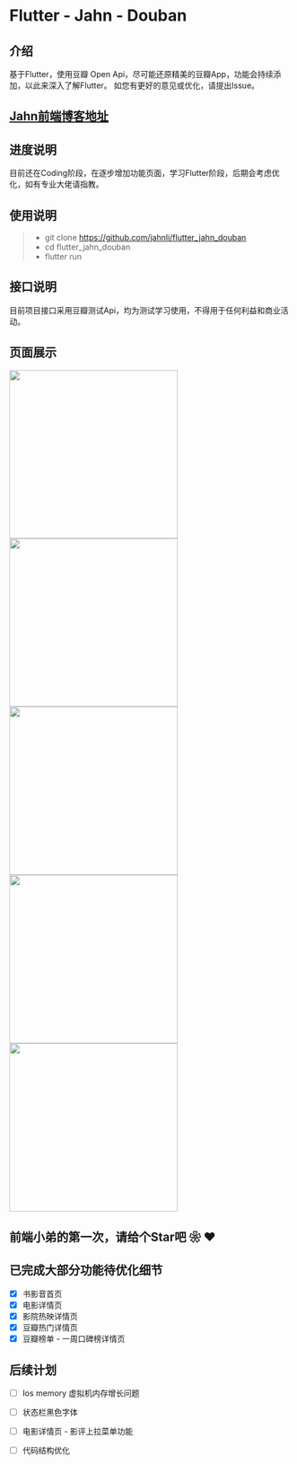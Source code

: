 # Flutter - Jahn - Douban

## 介绍
基于Flutter，使用豆瓣 Open Api，尽可能还原精美的豆瓣App，功能会持续添加，以此来深入了解Flutter。
如您有更好的意见或优化，请提出Issue。

## [Jahn前端博客地址](http://www.jahnli.cn)

## 进度说明
目前还在Coding阶段，在逐步增加功能页面，学习Flutter阶段，后期会考虑优化，如有专业大佬请指教。

## 使用说明

> * git clone https://github.com/jahnli/flutter_jahn_douban
> * cd flutter_jahn_douban
> * flutter run

## 接口说明
目前项目接口采用豆瓣测试Api，均为测试学习使用，不得用于任何利益和商业活动。

## 页面展示
<img src='http://cdn.jahnli.cn/flutter_douban/movie.gif?imageslim' width='300px'></img>   <img src='http://cdn.jahnli.cn/flutter_douban/movie_detail.gif?imageslim' width='300px'></img>   <img src='http://cdn.jahnli.cn/flutter_douban/movie_hot_detail.gif?imageslim' width='300px'></img><img src='http://cdn.jahnli.cn/flutter_douban/movie_show_detail.gif?imageslim' width='300px'></img><img src='http://cdn.jahnli.cn/flutter_douban/movie_top_week_praise.gif?imageslim' width='300px'></img>


## 前端小弟的第一次，请给个Star吧 ❀  ❤

##  已完成大部分功能待优化细节
- [x] 书影音首页
- [x] 电影详情页
- [x] 影院热映详情页
- [x] 豆瓣热门详情页
- [x] 豆瓣榜单 - 一周口碑榜详情页

##  后续计划
- [ ] Ios memory 虚拟机内存增长问题
- [ ] 状态栏黑色字体
- [ ] 电影详情页 - 影评上拉菜单功能
- [ ] 代码结构优化

